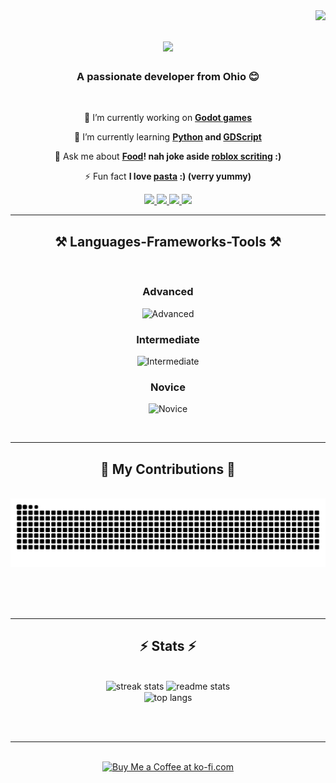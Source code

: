 <img align="right" src="https://visitor-badge.laobi.icu/badge?page_id=XEKOyt.XEKOyt" />

<h1 align="center">
    <img src="https://readme-typing-svg.herokuapp.com/?font=Righteous&size=35&center=true&vCenter=true&width=500&height=70&duration=4000&lines=Hi+There!+👋;+I'm+XEKO!;" />
</h1>

<h3 align="center">A passionate developer from Ohio 😊</h3>
<br/>

<div align="center">
 
 🔭 I’m currently working on **[Godot games](https://godotengine.org/)**
 
 🌱 I’m currently learning **[Python](https://www.python.org/) and [GDScript](https://docs.godotengine.org/fr/4.x/tutorials/scripting/gdscript/gdscript_basics.html)**

💬 Ask me about **[Food](https://en.wikipedia.org/wiki/Food)! nah joke aside [roblox scriting](https://create.roblox.com/docs/scripting) :)**

⚡ Fun fact **I love [pasta](https://farahjeats.com/recipe/easy-butter-cheese-pasta-20-minutes/) :) (verry yummy)**

 </div>
 
<div align="center"> 
  <a href="mailto:ytb.xeko.pro@gmail.com">
    <img src="https://img.shields.io/badge/Gmail-333333?style=for-the-badge&logo=gmail&logoColor=red" />
  </a>
  <a href="https://www.youtube.com/@XEKO_YT" target="_blank">
    <img src="https://img.shields.io/badge/YouTube-FF0000?style=for-the-badge&logo=youtube&logoColor=white" target="_blank" />
  </a>
  <a href="https://guns.lol/XEKO_YT" target="_blank">
     <img src="https://img.shields.io/badge/Socials-FF5722?style=for-the-badge&logo=todoist&logoColor=white" target="_blank" /> <!-- sqlite, safari, google-chrome are other good icon options -->
  </a>
    <a href="https://pastebin.com/Dgjyg35G" target="_blank">
    <img src="https://img.shields.io/badge/Discord-4f5ae3?style=for-the-badge&logo=discord&logoColor=white" target="_blank" />
  </a>
</div>

 <hr/>
 
<h2 align="center">⚒️ Languages-Frameworks-Tools ⚒️</h2>
<br/>
<div align="center">

### Advanced
![Advanced](https://skillicons.dev/icons?i=lua,java,html,css,js)
### Intermediate
![Intermediate](https://skillicons.dev/icons?i=powershell,python,vscode,blender,pycharm,swift,godot)
### Novice
![Novice](https://skillicons.dev/icons?i=cpp,cs)

</div>

</div>

<br/>
<hr/>

<div align="center">
  <h2>🐍 My Contributions 🐍</h2>
  <br>
  <img alt="snake eating my contributions" src="https://raw.githubusercontent.com/XEKOyt/XEKOyt/output/github-contribution-grid-snake.svg" />
  
  <br/><br/><br/>
</div>

<hr/>

<h2 align="center">⚡ Stats ⚡</h2>
<br>
<div align=center>
  <img width=390 src="https://github-readme-streak-stats-salesp07.vercel.app/?user=XEKOyt&count_private=true&theme=react&border_radius=10" alt="streak stats"/>
  <img width=390 src="https://github-readme-stats-salesp07.vercel.app/api?username=XEKOyt&count_private=true&show_icons=true&theme=react&rank_icon=github&border_radius=10" alt="readme stats" />
  <br/>
  <img width=325 align="center" src="https://github-readme-stats-salesp07.vercel.app/api/top-langs/?username=XEKOyt&hide=HTML&langs_count=8&layout=compact&theme=react&border_radius=10&size_weight=0.5&count_weight=0.5&exclude_repo=github-readme-stats" alt="top langs" />
</div>

<br/><br/>

<hr/>

<br/>

<div align="center">
<a href='https://buymeacoffee.com/xeko_yt' target='_blank'><img height='64' style='border:0px;height:64px;' src='https://storage.ko-fi.com/cdn/kofi1.png?v=3' border='0' alt='Buy Me a Coffee at ko-fi.com' /></a>
</div>

<br/>
